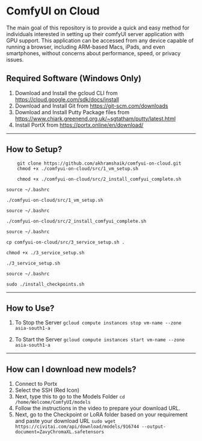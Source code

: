 # ComfyUI on Cloud
The main goal of this repository is to provide a quick and easy method for individuals interested in setting up their comfyUI server application with GPU support. This application can be accessed from any device capable of running a browser, including ARM-based Macs, iPads, and even smartphones, without concerns about performance, speed, or privacy issues.


## Required Software (Windows Only)
1. Download and Install the gcloud CLI from https://cloud.google.com/sdk/docs/install
2. Download and Install Git from https://git-scm.com/downloads
3. Download and Install Putty Package files from https://www.chiark.greenend.org.uk/~sgtatham/putty/latest.html
4. Install PortX from https://portx.online/en/download/

---
## How to Setup?
```
    git clone https://github.com/akhramshaik/comfyui-on-cloud.git
    chmod +x ./comfyui-on-cloud/src/1_vm_setup.sh
```

``` 
    chmod +x ./comfyui-on-cloud/src/2_install_comfyui_complete.sh
 ```

``` source ~/.bashrc ```

``` ./comfyui-on-cloud/src/1_vm_setup.sh ```

``` source ~/.bashrc ```

``` ./comfyui-on-cloud/src/2_install_comfyui_complete.sh ```

``` source ~/.bashrc ```

``` cp comfyui-on-cloud/src/3_service_setup.sh . ```

``` chmod +x ./3_service_setup.sh ```

``` ./3_service_setup.sh ```

``` source ~/.bashrc ``` 

``` sudo ./install_checkpoints.sh ```

---
## How to Use?

1. To Stop the Server ``` gcloud compute instances stop vm-name --zone asia-south1-a ```

2. To Start the Server ``` gcloud compute instances start vm-name --zone asia-south1-a ```

---
##  How can I download new models?
1. Connect to Portx
2. Select the SSH (Red Icon)
3. Next, type this to go to the Models Folder
   ``` cd /home/Welcome/ComfyUI/models ```
4. Follow the instructions in the video to prepare your download URL.
5. Next, go to the Checkpoint or LoRA folder based on your requirement and paste your download URL
   ``` sudo wget https://civitai.com/api/download/models/916744 --output-document=ZavyChromaXL.safetensors ```

